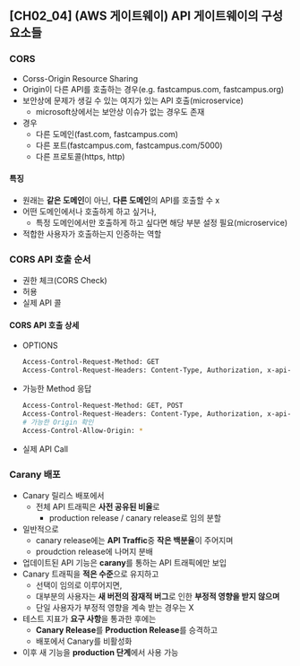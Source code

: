 ## [CH02_04] (AWS 게이트웨이) API 게이트웨이의 구성 요소들

### CORS
- Corss-Origin Resource Sharing
- Origin이 다른 API를 호출하는 경우(e.g. fastcampus.com, fastcampus.org)
- 보안상에 문제가 생길 수 있는 여지가 있는 API 호출(microservice)
  - microsoft상에서는 보안상 이슈가 없는 경우도 존재
- 경우
  - 다른 도메인(fast.com, fastcampus.com)
  - 다른 포트(fastcampus.com, fastcampus.com/5000)
  - 다른 프로토콜(https, http)

#### 특징
- 원래는 **같은 도메인**이 아닌, **다른 도메인**의 API를 호출할 수 x
- 어떤 도메인에서나 호출하게 하고 싶거나,
  - 특정 도메인에서만 호출하게 하고 싶다면 해당 부분 설정 필요(microservice)
- 적합한 사용자가 호출하는지 인증하는 역할

### CORS API 호출 순서
- 권한 체크(CORS Check)
- 허용
- 실제 API 콜

#### CORS API 호출 상세
- OPTIONS
  ```bash
  Access-Control-Request-Method: GET
  Access-Control-Request-Headers: Content-Type, Authorization, x-api-key
  ```
- 가능한 Method 응답
  ```bash
  Access-Control-Request-Method: GET, POST
  Access-Control-Request-Headers: Content-Type, Authorization, x-api-key
  # 가능한 Origin 확인
  Access-Control-Allow-Origin: *
  ```
- 실제 API Call

### Carany 배포
- Canary 릴리스 배포에서
  - 전체 API 트래픽은 **사전 공유된 비율**로
    - production release / canary release로 임의 분할
- 일반적으로
  - canary release에는 **API Traffic**중 **작은 백분율**이 주어지며
  - proudction release에 나머지 분배
- 업데이트된 API 기능은 **carany**를 통하는 API 트래픽에만 보입
- Canary 트래픽을 **적은 수준**으로 유지하고
  - 선택이 임의로 이루어지면,
  - 대부분의 사용자는 **새 버전의 잠재적 버그**로 인한 **부정적 영향을 받지 않으며**
  - 단일 사용자가 부정적 영향을 계속 받는 경우는 X
- 테스트 지표가 **요구 사항**을 통과한 후에는
  - **Canary Release**를 **Production Release**를 승격하고
  - 배포에서 Canary를 비활성화
- 이후 새 기능을 **production 단계**에서 사용 가능
